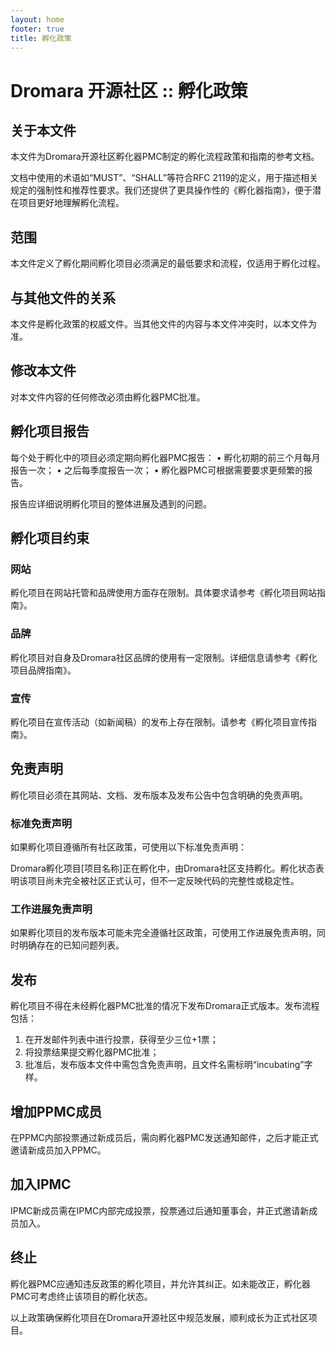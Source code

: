 ```yaml
---
layout: home
footer: true
title: 孵化政策
---
```

# Dromara 开源社区 :: 孵化政策

## 关于本文件

本文件为Dromara开源社区孵化器PMC制定的孵化流程政策和指南的参考文档。

文档中使用的术语如“MUST”、“SHALL”等符合RFC 2119的定义，用于描述相关规定的强制性和推荐性要求。我们还提供了更具操作性的《孵化器指南》，便于潜在项目更好地理解孵化流程。

## 范围

本文件定义了孵化期间孵化项目必须满足的最低要求和流程，仅适用于孵化过程。

## 与其他文件的关系

本文件是孵化政策的权威文件。当其他文件的内容与本文件冲突时，以本文件为准。

## 修改本文件

对本文件内容的任何修改必须由孵化器PMC批准。

## 孵化项目报告

每个处于孵化中的项目必须定期向孵化器PMC报告：
•	孵化初期的前三个月每月报告一次；
•	之后每季度报告一次；
•	孵化器PMC可根据需要要求更频繁的报告。

报告应详细说明孵化项目的整体进展及遇到的问题。

## 孵化项目约束

### 网站

孵化项目在网站托管和品牌使用方面存在限制。具体要求请参考《孵化项目网站指南》。

### 品牌

孵化项目对自身及Dromara社区品牌的使用有一定限制。详细信息请参考《孵化项目品牌指南》。

### 宣传

孵化项目在宣传活动（如新闻稿）的发布上存在限制。请参考《孵化项目宣传指南》。

## 免责声明

孵化项目必须在其网站、文档、发布版本及发布公告中包含明确的免责声明。

### 标准免责声明

如果孵化项目遵循所有社区政策，可使用以下标准免责声明：

Dromara孵化项目[项目名称]正在孵化中，由Dromara社区支持孵化。孵化状态表明该项目尚未完全被社区正式认可，但不一定反映代码的完整性或稳定性。

### 工作进展免责声明

如果孵化项目的发布版本可能未完全遵循社区政策，可使用工作进展免责声明，同时明确存在的已知问题列表。

## 发布

孵化项目不得在未经孵化器PMC批准的情况下发布Dromara正式版本。发布流程包括：
1.	在开发邮件列表中进行投票，获得至少三位+1票；
2.	将投票结果提交孵化器PMC批准；
3.	批准后，发布版本文件中需包含免责声明，且文件名需标明“incubating”字样。

## 增加PPMC成员

在PPMC内部投票通过新成员后，需向孵化器PMC发送通知邮件，之后才能正式邀请新成员加入PPMC。

## 加入IPMC

IPMC新成员需在IPMC内部完成投票，投票通过后通知董事会，并正式邀请新成员加入。

## 终止

孵化器PMC应通知违反政策的孵化项目，并允许其纠正。如未能改正，孵化器PMC可考虑终止该项目的孵化状态。

以上政策确保孵化项目在Dromara开源社区中规范发展，顺利成长为正式社区项目。